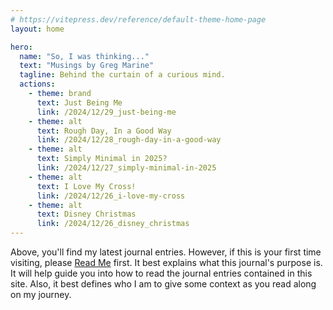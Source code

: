 ```yaml
---
# https://vitepress.dev/reference/default-theme-home-page
layout: home

hero:
  name: "So, I was thinking..."
  text: "Musings by Greg Marine"
  tagline: Behind the curtain of a curious mind.
  actions:
    - theme: brand
      text: Just Being Me
      link: /2024/12/29_just-being-me
    - theme: alt
      text: Rough Day, In a Good Way
      link: /2024/12/28_rough-day-in-a-good-way
    - theme: alt
      text: Simply Minimal in 2025?
      link: /2024/12/27_simply-minimal-in-2025
    - theme: alt
      text: I Love My Cross!
      link: /2024/12/26_i-love-my-cross
    - theme: alt
      text: Disney Christmas
      link: /2024/12/26_disney_christmas
---
```


Above, you'll find my latest journal entries. However, if this is your first time visiting, please [Read Me](read-me) first. It best explains what this journal's purpose is. It will help guide you into how to read the journal entries contained in this site. Also, it best defines who I am to give some context as you read along on my journey.